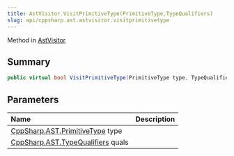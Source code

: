 ```yaml
---
title: AstVisitor.VisitPrimitiveType(PrimitiveType,TypeQualifiers)
slug: api/cppsharp.ast.astvisitor.visitprimitivetype
---
```

Method in [AstVisitor](/api/cppsharp/ast/astvisitor)

## Summary



```csharp
public virtual bool VisitPrimitiveType(PrimitiveType type, TypeQualifiers quals)
```

## Parameters

|Name|Description|
|:---|:---|
|[CppSharp.AST.PrimitiveType](/api/cppsharp/ast/primitivetype) type||
|[CppSharp.AST.TypeQualifiers](/api/cppsharp/ast/typequalifiers) quals||

